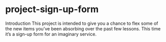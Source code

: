 # project-sign-up-form
Introduction
This project is intended to give you a chance to flex some of the new items you’ve been absorbing over the past few lessons. This time it’s a sign-up form for an imaginary service.